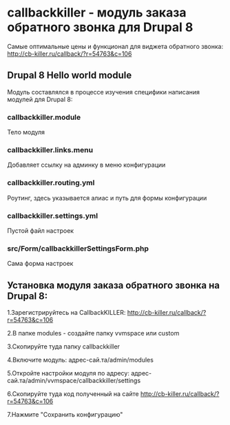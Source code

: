# callbackkiller - модуль заказа обратного звонка для Drupal 8
Самые оптимальные цены и функционал для виджета обратного звонка: http://cb-killer.ru/callback/?r=54763&c=106

## Drupal 8 Hello world module
Модуль составлялся в процессе изучения специфики написания модулей для Drupal 8:

### callbackkiller.module
Тело модуля

### callbackkiller.links.menu
Добавляет ссылку на админку в меню конфигурации

### callbackkiller.routing.yml
Роутинг, здесь указывается алиас и путь для формы конфигурации

### callbackkiller.settings.yml
Пустой файл настроек

### src/Form/callbackkillerSettingsForm.php
Сама форма настроек

## Установка модуля заказа обратного звонка на Drupal 8:

1.Зарегистрируйтесь на CallbackKILLER:
http://cb-killer.ru/callback/?r=54763&c=106

2.В папке modules - создайте папку vvmspace или custom

3.Скопируйте туда папку callbackkiller

4.Включите модуль:
адрес-сай.та/admin/modules

5.Откройте настройки модуля по адресу:
адрес-сай.та/admin/vvmspace/callbackkiller/settings

6.Скопируйте туда код полученный на сайте http://cb-killer.ru/callback/?r=54763&c=106

7.Нажмите "Сохранить конфигурацию"
